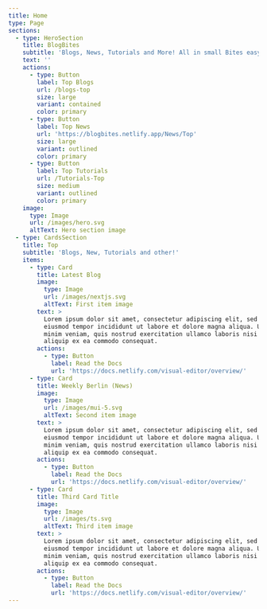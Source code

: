 ```yaml
---
title: Home
type: Page
sections:
  - type: HeroSection
    title: BlogBites
    subtitle: 'Blogs, News, Tutorials and More! All in small Bites easy to understand!'
    text: ''
    actions:
      - type: Button
        label: Top Blogs
        url: /blogs-top
        size: large
        variant: contained
        color: primary
      - type: Button
        label: Top News
        url: 'https://blogbites.netlify.app/News/Top'
        size: large
        variant: outlined
        color: primary
      - type: Button
        label: Top Tutorials
        url: /Tutorials-Top
        size: medium
        variant: outlined
        color: primary
    image:
      type: Image
      url: /images/hero.svg
      altText: Hero section image
  - type: CardsSection
    title: Top
    subtitle: 'Blogs, New, Tutorials and other!'
    items:
      - type: Card
        title: Latest Blog
        image:
          type: Image
          url: /images/nextjs.svg
          altText: First item image
        text: >
          Lorem ipsum dolor sit amet, consectetur adipiscing elit, sed do
          eiusmod tempor incididunt ut labore et dolore magna aliqua. Ut enim ad
          minim veniam, quis nostrud exercitation ullamco laboris nisi ut
          aliquip ex ea commodo consequat.
        actions:
          - type: Button
            label: Read the Docs
            url: 'https://docs.netlify.com/visual-editor/overview/'
      - type: Card
        title: Weekly Berlin (News)
        image:
          type: Image
          url: /images/mui-5.svg
          altText: Second item image
        text: >
          Lorem ipsum dolor sit amet, consectetur adipiscing elit, sed do
          eiusmod tempor incididunt ut labore et dolore magna aliqua. Ut enim ad
          minim veniam, quis nostrud exercitation ullamco laboris nisi ut
          aliquip ex ea commodo consequat.
        actions:
          - type: Button
            label: Read the Docs
            url: 'https://docs.netlify.com/visual-editor/overview/'
      - type: Card
        title: Third Card Title
        image:
          type: Image
          url: /images/ts.svg
          altText: Third item image
        text: >
          Lorem ipsum dolor sit amet, consectetur adipiscing elit, sed do
          eiusmod tempor incididunt ut labore et dolore magna aliqua. Ut enim ad
          minim veniam, quis nostrud exercitation ullamco laboris nisi ut
          aliquip ex ea commodo consequat.
        actions:
          - type: Button
            label: Read the Docs
            url: 'https://docs.netlify.com/visual-editor/overview/'
---
```

